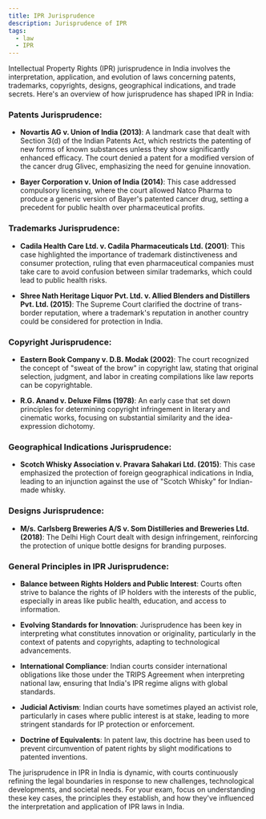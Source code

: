 ```yaml
---
title: IPR Jurisprudence
description: Jurisprudence of IPR
tags:
  - law
  - IPR
---
```

Intellectual Property Rights (IPR) jurisprudence in India involves the interpretation, application, and evolution of laws concerning patents, trademarks, copyrights, designs, geographical indications, and trade secrets. Here's an overview of how jurisprudence has shaped IPR in India:

### Patents Jurisprudence:

- **Novartis AG v. Union of India (2013)**: A landmark case that dealt with Section 3(d) of the Indian Patents Act, which restricts the patenting of new forms of known substances unless they show significantly enhanced efficacy. The court denied a patent for a modified version of the cancer drug Glivec, emphasizing the need for genuine innovation.
    
- **Bayer Corporation v. Union of India (2014)**: This case addressed compulsory licensing, where the court allowed Natco Pharma to produce a generic version of Bayer's patented cancer drug, setting a precedent for public health over pharmaceutical profits.
  
### Trademarks Jurisprudence:

- **Cadila Health Care Ltd. v. Cadila Pharmaceuticals Ltd. (2001)**: This case highlighted the importance of trademark distinctiveness and consumer protection, ruling that even pharmaceutical companies must take care to avoid confusion between similar trademarks, which could lead to public health risks.
    
- **Shree Nath Heritage Liquor Pvt. Ltd. v. Allied Blenders and Distillers Pvt. Ltd. (2015)**: The Supreme Court clarified the doctrine of trans-border reputation, where a trademark's reputation in another country could be considered for protection in India.

### Copyright Jurisprudence:

- **Eastern Book Company v. D.B. Modak (2002)**: The court recognized the concept of "sweat of the brow" in copyright law, stating that original selection, judgment, and labor in creating compilations like law reports can be copyrightable.
    
- **R.G. Anand v. Deluxe Films (1978)**: An early case that set down principles for determining copyright infringement in literary and cinematic works, focusing on substantial similarity and the idea-expression dichotomy.

### Geographical Indications Jurisprudence:

- **Scotch Whisky Association v. Pravara Sahakari Ltd. (2015)**: This case emphasized the protection of foreign geographical indications in India, leading to an injunction against the use of "Scotch Whisky" for Indian-made whisky.

### Designs Jurisprudence:

- **M/s. Carlsberg Breweries A/S v. Som Distilleries and Breweries Ltd. (2018)**: The Delhi High Court dealt with design infringement, reinforcing the protection of unique bottle designs for branding purposes.

### General Principles in IPR Jurisprudence:

- **Balance between Rights Holders and Public Interest**: Courts often strive to balance the rights of IP holders with the interests of the public, especially in areas like public health, education, and access to information.
    
- **Evolving Standards for Innovation**: Jurisprudence has been key in interpreting what constitutes innovation or originality, particularly in the context of patents and copyrights, adapting to technological advancements.
    
- **International Compliance**: Indian courts consider international obligations like those under the TRIPS Agreement when interpreting national law, ensuring that India's IPR regime aligns with global standards.
    
- **Judicial Activism**: Indian courts have sometimes played an activist role, particularly in cases where public interest is at stake, leading to more stringent standards for IP protection or enforcement.
    
- **Doctrine of Equivalents**: In patent law, this doctrine has been used to prevent circumvention of patent rights by slight modifications to patented inventions.
  
The jurisprudence in IPR in India is dynamic, with courts continuously refining the legal boundaries in response to new challenges, technological developments, and societal needs. For your exam, focus on understanding these key cases, the principles they establish, and how they've influenced the interpretation and application of IPR laws in India.